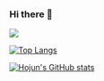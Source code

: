 ### Hi there 👋

<a href="버튼을 눌렀을 때 이동할 링크" target="_blank"><img src="https://img.shields.io/appveyor/build/HJ/Test"/></a>

<!--
**tea-lemon-balm/tea-lemon-balm** is a ✨ _special_ ✨ repository because its `README.md` (this file) appears on your GitHub profile.

Here are some ideas to get you started:

- 🔭 I’m currently working on ...
- 🌱 I’m currently learning ...
- 👯 I’m looking to collaborate on ...
- 🤔 I’m looking for help with ...
- 💬 Ask me about ...
- 📫 How to reach me: ...
- 😄 Pronouns: ...
- ⚡ Fun fact: ...
-->

[![Top Langs](https://github-readme-stats.vercel.app/api/top-langs/?username=tea-lemon-balm)](https://github.com/anuraghazra/github-readme-stats)

[![Hojun's GitHub stats](https://github-readme-stats.vercel.app/api?username=tea-lemon-balm&theme=radical)](https://github.com/anuraghazra/github-readme-stats)
